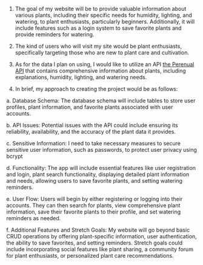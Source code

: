 
1. The goal of my website will be to provide valuable information about various plants, including their specific needs for humidity, lighting, and watering, to plant enthusiasts, particularly beginners. Additionally, it will include features such as a login system to save favorite plants and provide reminders for watering.

2. The kind of users who will visit my site would be plant enthusiasts, specifically targeting those who are new to plant care and cultivation.

3. As for the data I plan on using, I would like to utilize an API [the Perenual API](https://perenual.com/docs/api) that contains comprehensive information about plants, including explanations, humidity, lighting, and watering needs.

4. In brief, my approach to creating the project would be as follows:

  a. Database Schema: The database schema will include tables to store user profiles, plant information, and favorite plants associated with user accounts.

  b. API Issues: Potential issues with the API could include ensuring its reliability, availability, and the accuracy of the plant data it provides.

  c. Sensitive Information: I need to take necessary measures to secure sensitive user information, such as passwords, to protect user privacy using bcrypt

  d. Functionality: The app will include essential features like user registration and login, plant search functionality, displaying detailed plant information and needs, allowing users to save favorite plants, and setting watering reminders.

  e. User Flow: Users will begin by either registering or logging into their accounts. They can then search for plants, view comprehensive plant information, save their favorite plants to their profile, and set watering reminders as needed.

  f. Additional Features and Stretch Goals: My website will go beyond basic CRUD operations by offering plant-specific information, user authentication, the ability to save favorites, and setting reminders. Stretch goals could include incorporating social features like plant sharing, a community forum for plant enthusiasts, or personalized plant care recommendations.
